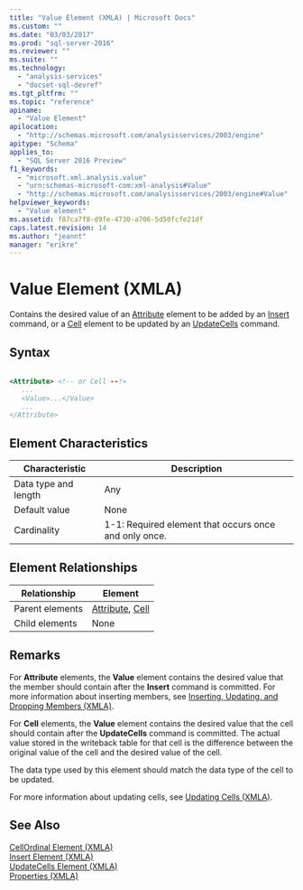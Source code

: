 ```yaml
---
title: "Value Element (XMLA) | Microsoft Docs"
ms.custom: ""
ms.date: "03/03/2017"
ms.prod: "sql-server-2016"
ms.reviewer: ""
ms.suite: ""
ms.technology: 
  - "analysis-services"
  - "docset-sql-devref"
ms.tgt_pltfrm: ""
ms.topic: "reference"
apiname: 
  - "Value Element"
apilocation: 
  - "http://schemas.microsoft.com/analysisservices/2003/engine"
apitype: "Schema"
applies_to: 
  - "SQL Server 2016 Preview"
f1_keywords: 
  - "microsoft.xml.analysis.value"
  - "urn:schemas-microsoft-com:xml-analysis#Value"
  - "http://schemas.microsoft.com/analysisservices/2003/engine#Value"
helpviewer_keywords: 
  - "Value element"
ms.assetid: f87ca7f8-d9fe-4730-a706-5d50fcfe21df
caps.latest.revision: 14
ms.author: "jeannt"
manager: "erikre"
---
```

# Value Element (XMLA)
  Contains the desired value of an [Attribute](../../../analysis-services/xmla/xml-elements-properties/attribute-element-xmla.md) element to be added by an [Insert](../../../analysis-services/xmla/xml-elements-commands/insert-element-xmla.md) command, or a [Cell](../../../analysis-services/xmla/xml-elements-properties/cell-element-xmla.md) element to be updated by an [UpdateCells](../../../analysis-services/xmla/xml-elements-commands/updatecells-element-xmla.md) command.  
  
## Syntax  
  
```xml  
  
<Attribute> <!-- or Cell --!>  
   ...  
   <Value>...</Value>  
   ...  
</Attribute>  
```  
  
## Element Characteristics  
  
|Characteristic|Description|  
|--------------------|-----------------|  
|Data type and length|Any|  
|Default value|None|  
|Cardinality|1-1: Required element that occurs once and only once.|  
  
## Element Relationships  
  
|Relationship|Element|  
|------------------|-------------|  
|Parent elements|[Attribute](../../../analysis-services/xmla/xml-elements-properties/attribute-element-xmla.md), [Cell](../../../analysis-services/xmla/xml-elements-properties/cell-element-xmla.md)|  
|Child elements|None|  
  
## Remarks  
 For **Attribute** elements, the **Value** element contains the desired value that the member should contain after the **Insert** command is committed. For more information about inserting members, see [Inserting, Updating, and Dropping Members &#40;XMLA&#41;](../../../analysis-services/multidimensional-models-scripting-language-assl-xmla/inserting-updating-and-dropping-members-xmla.md).  
  
 For **Cell** elements, the **Value** element contains the desired value that the cell should contain after the **UpdateCells** command is committed. The actual value stored in the writeback table for that cell is the difference between the original value of the cell and the desired value of the cell.  
  
 The data type used by this element should match the data type of the cell to be updated.  
  
 For more information about updating cells, see [Updating Cells &#40;XMLA&#41;](../../../analysis-services/multidimensional-models-scripting-language-assl-xmla/updating-cells-xmla.md).  
  
## See Also  
 [CellOrdinal Element &#40;XMLA&#41;](../../../analysis-services/xmla/xml-elements-properties/cellordinal-element-xmla.md)   
 [Insert Element &#40;XMLA&#41;](../../../analysis-services/xmla/xml-elements-commands/insert-element-xmla.md)   
 [UpdateCells Element &#40;XMLA&#41;](../../../analysis-services/xmla/xml-elements-commands/updatecells-element-xmla.md)   
 [Properties &#40;XMLA&#41;](../Topic/Properties%20\(XMLA\).md)  
  
  